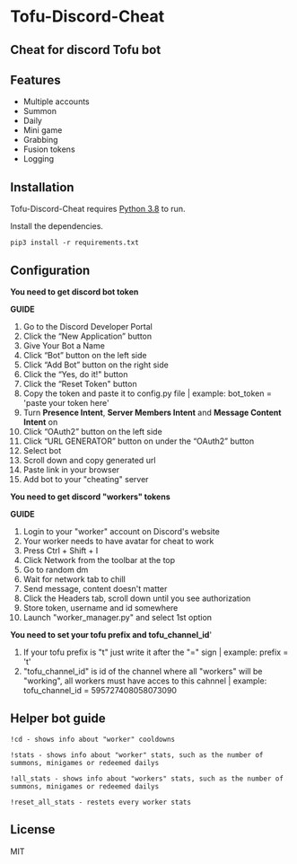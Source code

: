# Tofu-Discord-Cheat
## Cheat for discord Tofu bot 

## Features

- Multiple accounts
- Summon
- Daily
- Mini game
- Grabbing
- Fusion tokens
- Logging





## Installation

Tofu-Discord-Cheat requires [Python 3.8](https://www.python.org/) to run.

Install the dependencies.

```
pip3 install -r requirements.txt
```


## Configuration

**You need to get discord bot token**

**GUIDE**
1. Go to the Discord Developer Portal
2. Click the “New Application” button
3. Give Your Bot a Name
4. Click “Bot” button on the left side
5. Click “Add Bot” button on the right side
6. Click the “Yes, do it!" button
7. Click the “Reset Token" button
8. Copy the token and paste it to config.py file | example: bot_token = 'paste your token here'
9. Turn **Presence Intent**, **Server Members Intent** and **Message Content Intent** on
10. Click “OAuth2” button on the left side
11. Click “URL GENERATOR” button on under the “OAuth2” button
12. Select bot
13. Scroll down and copy generated url
14. Paste link in your browser
15. Add bot to your "cheating" server

**You need to get discord "workers" tokens**

**GUIDE**
1. Login to your "worker" account on Discord's website
2. Your worker needs to have avatar for cheat to work
3. Press Ctrl + Shift + I 
4. Click Network from the toolbar at the top
5. Go to random dm
6. Wait for network tab to chill
7. Send message, content doesn't matter
8. Click the Headers tab, scroll down until you see authorization
9. Store token, username and id somewhere
10. Launch "worker_manager.py" and select 1st option

**You need to set your tofu prefix and tofu_channel_id**'
1. If your tofu prefix is "t" just write it after the "=" sign | example: prefix = 't'
2. "tofu_channel_id" is id of the channel where all "workers" will be "working", all workers must have acces to this cahnnel | example:  tofu_channel_id = 595727408058073090

## Helper bot guide

```!cd - shows info about "worker" cooldowns```

```!stats - shows info about "worker" stats, such as the number of summons, minigames or redeemed dailys```

```!all_stats - shows info about "workers" stats, such as the number of summons, minigames or redeemed dailys```

```!reset_all_stats - restets every worker stats```



## License

MIT


